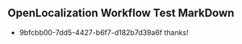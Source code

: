 ## OpenLocalization Workflow Test MarkDown
* 9bfcbb00-7dd5-4427-b6f7-d182b7d39a6f thanks!

<!--HONumber=Sep16_HO1-->


